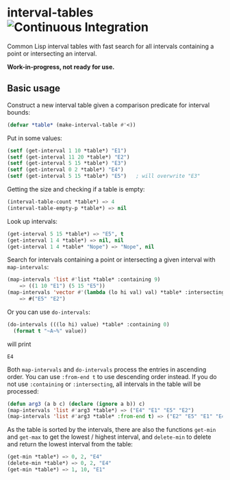# interval-tables ![Continuous Integration](https://github.com/bokesan/interval-tables/actions/workflows/ci.yml/badge.svg)

Common Lisp interval tables with fast search for all intervals containing a point or intersecting an interval.

**Work-in-progress, not ready for use.**


## Basic usage

Construct a new interval table given a comparison predicate for interval bounds:

```lisp
(defvar *table* (make-interval-table #'<))
```

Put in some values:

```lisp
(setf (get-interval 1 10 *table*) "E1")
(setf (get-interval 11 20 *table*) "E2") 
(setf (get-interval 5 15 *table*) "E3")
(setf (get-interval 0 2 *table*) "E4")
(setf (get-interval 5 15 *table*) "E5")   ; will overwrite "E3"
```

Getting the size and checking if a table is empty:

```lisp
(interval-table-count *table*) => 4
(interval-table-empty-p *table*) => nil
```

Look up intervals:

```lisp
(get-interval 5 15 *table*) => "E5", t
(get-interval 1 4 *table*) => nil, nil
(get-interval 1 4 *table* "Nope") => "Nope", nil
```

Search for intervals containing a point or intersecting a given interval with `map-intervals`:

```lisp
(map-intervals 'list #'list *table* :containing 9)
    => ((1 10 "E1") (5 15 "E5"))
(map-intervals 'vector #'(lambda (lo hi val) val) *table* :intersecting '(13 50))
    => #("E5" "E2")
```

Or you can use `do-intervals`:

```lisp
(do-intervals (((lo hi) value) *table* :containing 0)
  (format t "~A~%" value))
```
will print
```
E4
```

Both `map-intervals` and `do-intervals` process the entries in ascending order.
You can use `:from-end t` to use descending order instead.
If you do not use `:containing` or `:intersecting`, all intervals in the table will be processed:

```lisp
(defun arg3 (a b c) (declare (ignore a b)) c)
(map-intervals 'list #'arg3 *table*) => ("E4" "E1" "E5" "E2")
(map-intervals 'list #'arg3 *table* :from-end t) => ("E2" "E5" "E1" "E4")
```

As the table is sorted by the intervals, there are also the functions
`get-min` and `get-max` to get the lowest / highest interval, and
`delete-min` to delete and return the lowest interval from the table:

```lisp
(get-min *table*) => 0, 2, "E4"
(delete-min *table*) => 0, 2, "E4"
(get-min *table*) => 1, 10, "E1"
```

